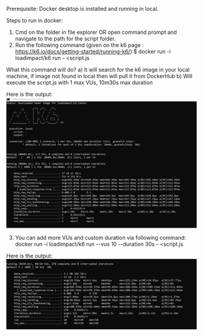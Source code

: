 Prerequisite:
Docker desktop is installed and running in local.

Steps to run in docker:
1) Cmd on the folder in file explorer OR open command prompt and navigate to the path for the script folder.
2) Run the following command (given on the k6 page : https://k6.io/docs/getting-started/running-k6/)
$ docker run -i loadimpact/k6 run - <script.js

What this command will do?
a) It will search for the k6 image in your local machine, if image not found in local then will pull it from DockerHub
b) Will execute the script.js with 1 max VUs, 10m30s max duration

Here is the output:
![Alt text](https://github.com/ishnetcode/K6LoadTetsDotnet/blob/main/FirstTestWithDocker/img/SampleImage1.jpg)

3) You can add more VUs and custom duration via following command:
docker run -i loadimpact/k6 run --vus 10 --duration 30s - <script.js

Here is the output:
![Alt text](https://github.com/ishnetcode/K6LoadTetsDotnet/blob/main/FirstTestWithDocker/img/SampleImage2.jpg)

